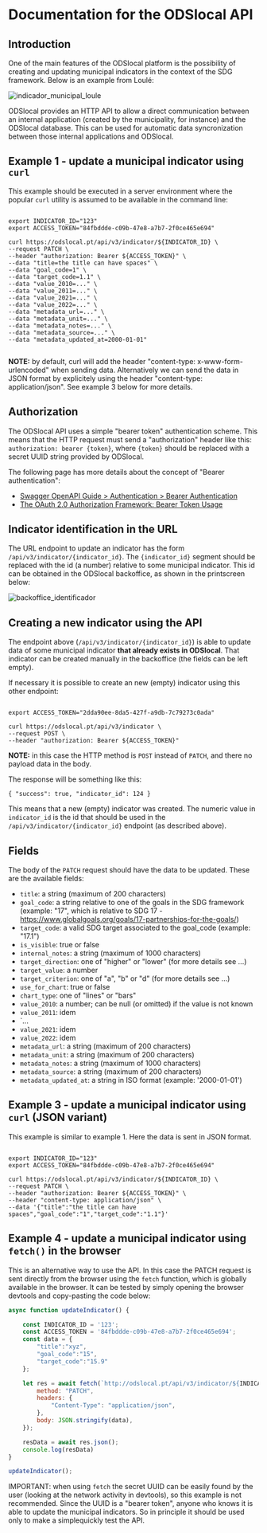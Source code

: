 # Documentation for the ODSlocal API



## Introduction

One of the main features of the ODSlocal platform is the possibility of creating and updating municipal indicators in the context of the SDG framework. Below is an example from Loulé:

![indicador_municipal_loule](https://github.com/2adapt/odslocal-api-documentation/assets/2184309/dc7158f9-1b35-4944-8202-8cb50022f44e)

ODSlocal provides an HTTP API to allow a direct communication between an internal application (created by the municipality, for instance) and the ODSlocal database. This can be used for automatic data syncronization between those internal applications and ODSlocal.



## Example 1 - update a municipal indicator using `curl`

This example should be executed in a server environment where the popular `curl` utility is assumed to be available in the command line:


```shell

export INDICATOR_ID="123"
export ACCESS_TOKEN="84fbddde-c09b-47e8-a7b7-2f0ce465e694"

curl https://odslocal.pt/api/v3/indicator/${INDICATOR_ID} \
--request PATCH \
--header "authorization: Bearer ${ACCESS_TOKEN}" \
--data "title=the title can have spaces" \
--data "goal_code=1" \
--data "target_code=1.1" \
--data "value_2010=..." \
--data "value_2011=..." \
--data "value_2021=..." \
--data "value_2022=..." \
--data "metadata_url=..." \
--data "metadata_unit=..." \
--data "metadata_notes=..." \
--data "metadata_source=..." \
--data "metadata_updated_at=2000-01-01"


```

**NOTE:** by default, curl will add the header "content-type: x-www-form-urlencoded" when sending data. Alternatively we can send the data in JSON format by explicitely using the header "content-type: application/json". See example 3 below for more details.





## Authorization

The ODSlocal API uses a simple "bearer token" authentication scheme. This means that the HTTP request must send a "authorization" header like this: `authorization: bearer {token}`, where `{token}` should be replaced with a secret UUID string provided by ODSlocal. 

The following page has more details about the concept of "Bearer authentication": 

- [Swagger OpenAPI Guide > Authentication > Bearer Authentication](https://swagger.io/docs/specification/authentication/bearer-authentication/)
- [The OAuth 2.0 Authorization Framework: Bearer Token Usage](https://datatracker.ietf.org/doc/html/rfc6750)



## Indicator identification in the URL

The URL endpoint to update an indicator has the form `/api/v3/indicator/{indicator_id}`. The `{indicator_id}` segment should be replaced with the id (a number) relative to some municipal indicator. This id can be obtained in the ODSlocal backoffice, as shown in the printscreen below:

![backoffice_identificador](https://github.com/2adapt/odslocal-api-documentation/assets/2184309/1e0fefa2-c7ba-4952-bb46-fe1492c23b8a)


## Creating a new indicator using the API

The endpoint above (`/api/v3/indicator/{indicator_id}`) is able to update data of some municipal indicator **that already exists in ODSlocal**. That indicator can be created manually in the backoffice (the fields can be left empty). 

If necessary it is possible to create an new (empty) indicator using this other endpoint:

```shell

export ACCESS_TOKEN="2dda90ee-8da5-427f-a9db-7c79273c0ada"

curl https://odslocal.pt/api/v3/indicator \
--request POST \
--header "authorization: Bearer ${ACCESS_TOKEN}"

```

**NOTE:** in this case the HTTP method is `POST` instead of `PATCH`, and there no payload data in the body.

The response will be something like this:
```
{ "success": true, "indicator_id": 124 }
```

This means that a new (empty) indicator was created. The numeric value in `indicator_id` is the id that should be used in the `/api/v3/indicator/{indicator_id}` endpoint (as described above).

## Fields

The body of the `PATCH` request should have the data to be updated. These are the available fields:

- `title`: a string (maximum of 200 characters)
- `goal_code`: a string relative to one of the goals in the SDG framework (example: "17", which is relative to SDG 17 - https://www.globalgoals.org/goals/17-partnerships-for-the-goals/)
- `target_code`: a valid SDG target associated to the goal_code (example: "17.1")
- `is_visible`: true or false
- `internal_notes`: a string (maximum of 1000 characters)
- `target_direction`: one of "higher" or "lower" (for more details see ...)
- `target_value`: a number
- `target_criterion`: one of "a", "b" or "d" (for more details see ...)
- `use_for_chart`: true or false
- `chart_type`: one of "lines" or "bars"
- `value_2010`: a number; can be null (or omitted) if the value is not known
- `value_2011`: idem
- `...
- `value_2021`: idem
- `value_2022`: idem
- `metadata_url`: a string (maximum of 200 characters)
- `metadata_unit`: a string (maximum of 200 characters)
- `metadata_notes`: a string (maximum of 1000 characters)
- `metadata_source`: a string (maximum of 200 characters)
- `metadata_updated_at`: a string in ISO format (example: '2000-01-01')



## Example 3 - update a municipal indicator using `curl` (JSON variant)

This example is similar to example 1. Here the data is sent in JSON format.

```shell

export INDICATOR_ID="123"
export ACCESS_TOKEN="84fbddde-c09b-47e8-a7b7-2f0ce465e694"

curl https://odslocal.pt/api/v3/indicator/${INDICATOR_ID} \
--request PATCH \
--header "authorization: Bearer ${ACCESS_TOKEN}" \
--header "content-type: application/json" \
--data '{"title":"the title can have spaces","goal_code":"1","target_code":"1.1"}'

```



## Example 4 - update a municipal indicator using `fetch()` in the browser

This is an alternative way to use the API. In this case the PATCH request is sent directly from the browser using the `fetch` function, which is globally available in the browser. It can be tested by simply opening the browser devtools and copy-pasting the code below:

```js
async function updateIndicator() {

	const INDICATOR_ID = '123';
	const ACCESS_TOKEN = '84fbddde-c09b-47e8-a7b7-2f0ce465e694';
	const data = {
		"title":"xyz",
		"goal_code":"15",
		"target_code":"15.9"
	};

	let res = await fetch(`http://odslocal.pt/api/v3/indicator/${INDICATOR_ID}`, {
		method: "PATCH",
		headers: {
			"Content-Type": "application/json",
		},
		body: JSON.stringify(data),
	});

	resData = await res.json();
	console.log(resData)
}

updateIndicator();

```

IMPORTANT: when using `fetch` the secret UUID can be easily found by the user (looking at the network activity in devtools), so this example is not recommended. Since the UUID is a "bearer token", anyone who knows it is able to update the municipal indicators. So in principle it should be used only to make a simplequickly test the API. 


